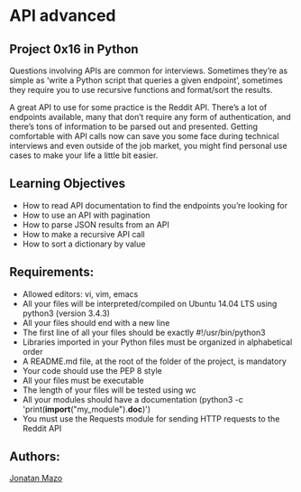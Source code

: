 # API advanced
## Project 0x16 in Python

Questions involving APIs are common for interviews. Sometimes they’re as simple as ‘write a Python script that queries a given endpoint’, sometimes they require you to use recursive functions and format/sort the results.

A great API to use for some practice is the Reddit API. There’s a lot of endpoints available, many that don’t require any form of authentication, and there’s tons of information to be parsed out and presented. Getting comfortable with API calls now can save you some face during technical interviews and even outside of the job market, you might find personal use cases to make your life a little bit easier.

## Learning Objectives
 - How to read API documentation to find the endpoints you’re looking for
 - How to use an API with pagination
 - How to parse JSON results from an API
 - How to make a recursive API call
 - How to sort a dictionary by value

## Requirements:
 - Allowed editors: vi, vim, emacs
 - All your files will be interpreted/compiled on Ubuntu 14.04 LTS using python3 (version 3.4.3)
 - All your files should end with a new line
 - The first line of all your files should be exactly #!/usr/bin/python3
 - Libraries imported in your Python files must be organized in alphabetical order
 - A README.md file, at the root of the folder of the project, is mandatory
 - Your code should use the PEP 8 style
 - All your files must be executable
 - The length of your files will be tested using wc
 - All your modules should have a documentation (python3 -c 'print(__import__("my_module").__doc__)')
 - You must use the Requests module for sending HTTP requests to the Reddit API

## Authors:
[Jonatan Mazo](https://www.linkedin.com/in/jonatan-ricardo-mazo-castro-75633390/)
